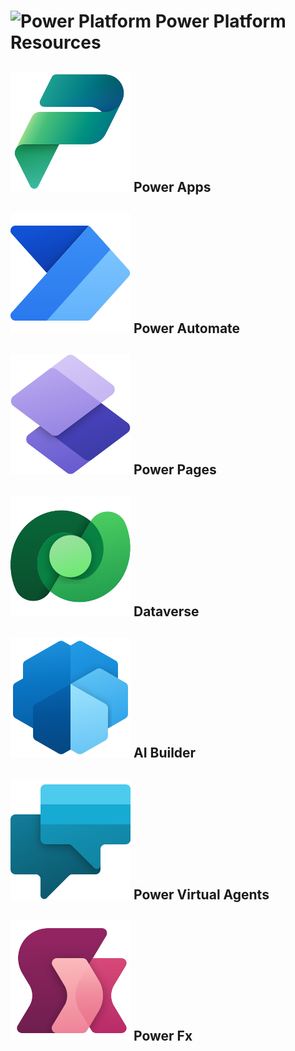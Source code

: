 # ![Power Platform](../images/PowerPlatform_scalable.svg) Power Platform Resources


## ![Power Apps](images/PowerPlatform_scalable.svg) Power Apps

## ![Power Apps](images/PowerAutomate_scalable.svg) Power Automate

## ![Power Apps](images/PowerPages_scalable.svg) Power Pages

## ![Power Apps](images/Dataverse_scalable.svg) Dataverse

## ![Power Apps](images/AIBuilder_scalable.svg) AI Builder

## ![Power Apps](images/PowerVirtualAgents_scalable.svg) Power Virtual Agents

## ![Power Apps](images/PowerFx_scalable.svg) Power Fx
